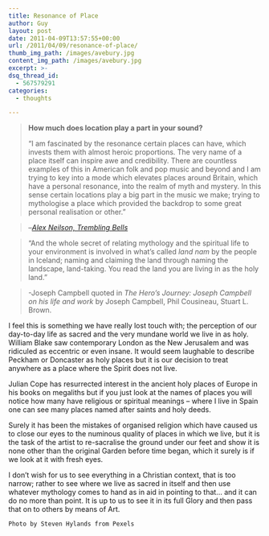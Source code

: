 ```yaml
---
title: Resonance of Place
author: Guy
layout: post
date: 2011-04-09T13:57:55+00:00
url: /2011/04/09/resonance-of-place/
thumb_img_path: /images/avebury.jpg
content_img_path: /images/avebury.jpg
excerpt: >-
dsq_thread_id:
  - 567579291
categories:
  - thoughts

---
```

> **How much does location play a part in your sound?**
>
> &#8220;I am fascinated by the resonance certain places can have, which invests them with almost heroic proportions. The very name of a place itself can inspire awe and credibility. There are countless examples of this in American folk and pop music and beyond and I am trying to key into a mode which elevates places around Britain, which have a personal resonance, into the realm of myth and mystery. In this sense certain locations play a big part in the music we make; trying to mythologise a place which provided the backdrop to some great personal realisation or other.&#8221;

> &#8211;_<a href="http://www.theskinny.co.uk/music/interviews/trembling-bells-alex-neilson-i-d-probably-be-a-professional-footballer-if-it-wasn-t-for-trout-mask-replica" target="_blank">Alex Neilson, Trembling Bells</a>_

<!--more-->

> &#8220;And the whole secret of relating mythology and the spiritual life to your environment is involved in what&#8217;s called _land nam_ by the people in Iceland; naming and claiming the land through naming the landscape, land-taking. You read the land you are living in as the holy land.&#8221;

> -Joseph Campbell quoted in _The Hero&#8217;s Journey: Joseph Campbell on his life and work_ by Joseph Campbell, Phil Cousineau, Stuart L. Brown.

I feel this is something we have really lost touch with; the perception of our day-to-day life as sacred and the very mundane world we live in as holy. William Blake saw contemporary London as the New Jerusalem and was ridiculed as eccentric or even insane. It would seem laughable to describe Peckham or Doncaster as holy places but it is our decision to treat anywhere as a place where the Spirit does not live.

Julian Cope has resurrected interest in the ancient holy places of Europe in his books on megaliths but if you just look at the names of places you will notice how many have religious or spiritual meanings &#8211; where I live in Spain one can see many places named after saints and holy deeds.

Surely it has been the mistakes of organised religion which have caused us to close our eyes to the numinous quality of places in which we live, but it is the task of the artist to re-sacralise the ground under our feet and show it is none other than the original Garden before time began, which it surely is if we look at it with fresh eyes.

I don&#8217;t wish for us to see everything in a Christian context, that is too narrow; rather to see where we live as sacred in itself and then use whatever mythology comes to hand as in aid in pointing to that&#8230; and it can do no more than point. It is up to us to see it in its full Glory and then pass that on to others by means of Art.

`Photo by Steven Hylands from Pexels`

